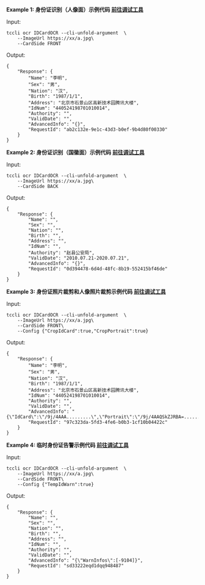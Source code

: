 **Example 1: 身份证识别（人像面）示例代码   [前往调试工具](https://console.cloud.tencent.com/api/explorer?Product=ocr&Version=2018-11-19&Action=IDCardOCR)**



Input: 

```
tccli ocr IDCardOCR --cli-unfold-argument  \
    --ImageUrl https://xx/a.jpg\
    --CardSide FRONT
```

Output: 
```
{
    "Response": {
        "Name": "李明",
        "Sex": "男",
        "Nation": "汉",
        "Birth": "1987/1/1",
        "Address": "北京市石景山区高新技术园腾讯大楼",
        "IdNum": "440524198701010014",
        "Authority": "",
        "ValidDate": "",
        "AdvancedInfo": "{}",
        "RequestId": "ab2c132e-9e1c-43d3-b0ef-9b4d80f00330"
    }
}
```

**Example 2: 身份证识别（国徽面）示例代码   [前往调试工具](https://console.cloud.tencent.com/api/explorer?Product=ocr&Version=2018-11-19&Action=IDCardOCR)**



Input: 

```
tccli ocr IDCardOCR --cli-unfold-argument  \
    --ImageUrl https://xx/a.jpg\
    --CardSide BACK
```

Output: 
```
{
    "Response": {
        "Name": "",
        "Sex": "",
        "Nation": "",
        "Birth": "",
        "Address": "",
        "IdNum": "",
        "Authority": "赵县公安局",
        "ValidDate": "2010.07.21-2020.07.21",
        "AdvancedInfo": "{}",
        "RequestId": "0d394478-6d4d-48fc-8b19-552415bf46de"
    }
}
```

**Example 3: 身份证照片裁剪和人像照片裁剪示例代码    [前往调试工具](https://console.cloud.tencent.com/api/explorer?Product=ocr&Version=2018-11-19&Action=IDCardOCR)**



Input: 

```
tccli ocr IDCardOCR --cli-unfold-argument  \
    --ImageUrl https://xx/a.jpg\
    --CardSide FRONT\
    --Config {"CropIdCard":true,"CropPortrait":true}
```

Output: 
```
{
    "Response": {
        "Name": "李明",
        "Sex": "男",
        "Nation": "汉",
        "Birth": "1987/1/1",
        "Address": "北京市石景山区高新技术园腾讯大楼",
        "IdNum": "440524198701010014",
        "Authority": "",
        "ValidDate": "",
        "AdvancedInfo": "{\"IdCard\":\"/9j/4AAA.........\",\"Portrait\":\"/9j/4AAQSkZJRBA=...........\"}",
        "RequestId": "97c323da-5fd3-4fe6-b0b3-1cf10b04422c"
    }
}
```

**Example 4: 临时身份证告警示例代码    [前往调试工具](https://console.cloud.tencent.com/api/explorer?Product=ocr&Version=2018-11-19&Action=IDCardOCR)**



Input: 

```
tccli ocr IDCardOCR --cli-unfold-argument  \
    --ImageUrl https://xx/a.jpg\
    --CardSide FRONT\
    --Config {"TempIdWarn":true}
```

Output: 
```
{
    "Response": {
        "Name": "",
        "Sex": "",
        "Nation": "",
        "Birth": "",
        "Address": "",
        "IdNum": "",
        "Authority": "",
        "ValidDate": "",
        "AdvancedInfo": "{\"WarnInfos\":[-9104]}",
        "RequestId": "sd33222eqd1dqq948487"
    }
}
```


